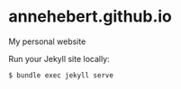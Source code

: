 # annehebert.github.io
My personal website


Run your Jekyll site locally:
  ```
  $ bundle exec jekyll serve
